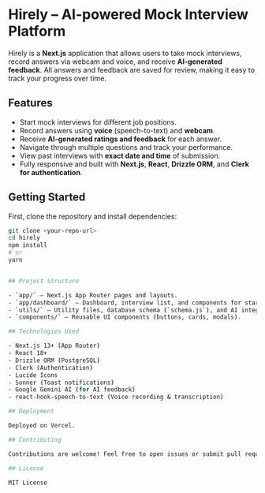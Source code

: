 # Hirely – AI-powered Mock Interview Platform

Hirely is a **Next.js** application that allows users to take mock interviews, record answers via webcam and voice, and receive **AI-generated feedback**. All answers and feedback are saved for review, making it easy to track your progress over time.  

## Features

- Start mock interviews for different job positions.  
- Record answers using **voice** (speech-to-text) and **webcam**.  
- Receive **AI-generated ratings and feedback** for each answer.  
- Navigate through multiple questions and track your performance.  
- View past interviews with **exact date and time** of submission.  
- Fully responsive and built with **Next.js**, **React**, **Drizzle ORM**, and **Clerk for authentication**.  

## Getting Started

First, clone the repository and install dependencies:

```bash
git clone <your-repo-url>
cd hirely
npm install
# or
yarn


## Project Structure

- `app/` – Next.js App Router pages and layouts.
- `app/dashboard/` – Dashboard, interview list, and components for starting/reviewing interviews.
- `utils/` – Utility files, database schema (`schema.js`), and AI integration (`GeminiAiModel.js`).
- `components/` – Reusable UI components (buttons, cards, modals).

## Technologies Used

- Next.js 13+ (App Router)
- React 18+
- Drizzle ORM (PostgreSQL)
- Clerk (Authentication)
- Lucide Icons
- Sonner (Toast notifications)
- Google Gemini AI (for AI feedback)
- react-hook-speech-to-text (Voice recording & transcription)

## Deployment

Deployed on Vercel.

## Contributing

Contributions are welcome! Feel free to open issues or submit pull requests.

## License

MIT License